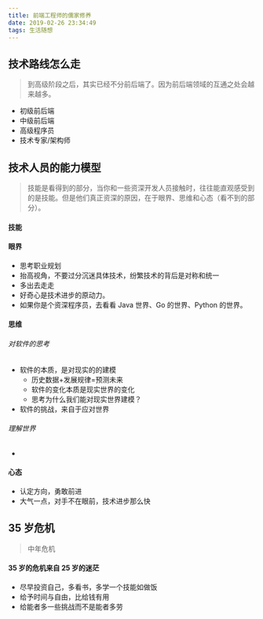 ```yaml
---
title: 前端工程师的儒家修养
date: 2019-02-26 23:34:49
tags: 生活随想
---
```


## 技术路线怎么走

> 到高级阶段之后，其实已经不分前后端了。因为前后端领域的互通之处会越来越多。

- 初级前后端
- 中级前后端
- 高级程序员
- 技术专家/架构师

## 技术人员的能力模型

> 技能是看得到的部分，当你和一些资深开发人员接触时，往往能直观感受到的是技能。但是他们真正资深的原因，在于眼界、思维和心态（看不到的部分）。

#### 技能

#### 眼界

- 思考职业规划
- 抬高视角，不要过分沉迷具体技术，纷繁技术的背后是对称和统一
- 多出去走走
- 好奇心是技术进步的原动力。
- 如果你是个资深程序员，去看看 Java 世界、Go 的世界、Python 的世界。

#### 思维

###### 对软件的思考

- 软件的本质，是对现实的的建模
  - 历史数据+发展规律=预测未来
  - 软件的变化本质是现实世界的变化
  - 思考为什么我们能对现实世界建模？
- 软件的挑战，来自于应对世界

###### 理解世界

-

#### 心态

- 认定方向，勇敢前进
- 大气一点，对手不在眼前，技术进步那么快

## 35 岁危机

> 中年危机

#### 35 岁的危机来自 25 岁的迷茫

- 尽早投资自己，多看书，多学一个技能如做饭
- 给予时间与自由，比给钱有用
- 给能者多一些挑战而不是能者多劳
